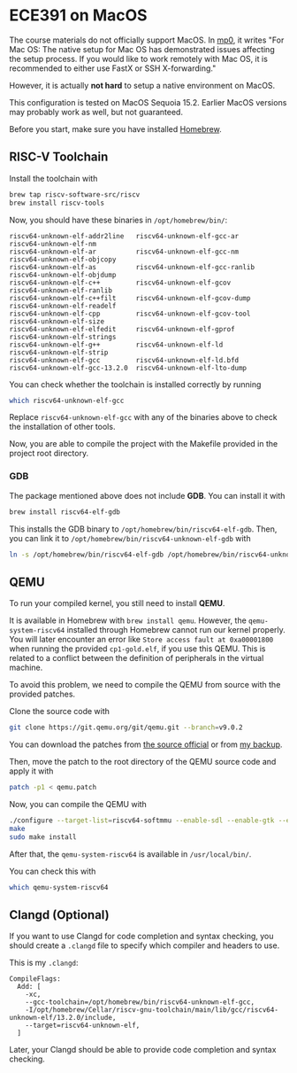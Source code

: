 # ECE391 on MacOS

The course materials do not officially support MacOS.
In [mp0](https://courses.grainger.illinois.edu/ece391/fa2024/secure/assignments/mp/mp0/mp0_fa24.pdf),
it writes "For Mac OS:
The native setup for Mac OS has demonstrated issues affecting the setup process. If you would like to work
remotely with Mac OS, it is recommended to either use FastX or SSH X-forwarding."

However, it is actually **not hard** to setup a native environment on MacOS.

This configuration is tested on MacOS Sequoia 15.2.
Earlier MacOS versions may probably work as well, but not guaranteed.

Before you start, make sure you have installed [Homebrew](https://brew.sh).

## RISC-V Toolchain

Install the toolchain with

```sh
brew tap riscv-software-src/riscv
brew install riscv-tools
```

Now, you should have these binaries in `/opt/homebrew/bin/`:

```text
riscv64-unknown-elf-addr2line   riscv64-unknown-elf-gcc-ar      riscv64-unknown-elf-nm        
riscv64-unknown-elf-ar          riscv64-unknown-elf-gcc-nm      riscv64-unknown-elf-objcopy   
riscv64-unknown-elf-as          riscv64-unknown-elf-gcc-ranlib  riscv64-unknown-elf-objdump   
riscv64-unknown-elf-c++         riscv64-unknown-elf-gcov        riscv64-unknown-elf-ranlib    
riscv64-unknown-elf-c++filt     riscv64-unknown-elf-gcov-dump   riscv64-unknown-elf-readelf   
riscv64-unknown-elf-cpp         riscv64-unknown-elf-gcov-tool   riscv64-unknown-elf-size      
riscv64-unknown-elf-elfedit     riscv64-unknown-elf-gprof       riscv64-unknown-elf-strings   
riscv64-unknown-elf-g++         riscv64-unknown-elf-ld          riscv64-unknown-elf-strip     
riscv64-unknown-elf-gcc         riscv64-unknown-elf-ld.bfd                                    
riscv64-unknown-elf-gcc-13.2.0  riscv64-unknown-elf-lto-dump
```

You can check whether the toolchain is installed correctly by running

```sh
which riscv64-unknown-elf-gcc
```

Replace `riscv64-unknown-elf-gcc` with any of the binaries above to check the installation of other tools.

Now, you are able to compile the project with the Makefile provided in the project root directory.

### GDB

The package mentioned above does not include **GDB**. You can install it with

```sh
brew install riscv64-elf-gdb
```

This installs the GDB binary to `/opt/homebrew/bin/riscv64-elf-gdb`.
Then, you can link it to `/opt/homebrew/bin/riscv64-unknown-elf-gdb` with

```sh
ln -s /opt/homebrew/bin/riscv64-elf-gdb /opt/homebrew/bin/riscv64-unknown-elf-gdb
```

## QEMU

To run your compiled kernel, you still need to install **QEMU**.

It is available in Homebrew with `brew install qemu`.
However, the `qemu-system-riscv64` installed through Homebrew cannot run our kernel properly.
You will later encounter an error like `Store access fault at 0xa00001800` when running the provided `cp1-gold.elf`,
if you use this QEMU.
This is related to a conflict between the definition of peripherals in the virtual machine.

To avoid this problem, we need to compile the QEMU from source with the provided patches.

Clone the source code with

```sh
git clone https://git.qemu.org/git/qemu.git --branch=v9.0.2
```

You can download the patches from [the source official](http://courses.grainger.illinois.edu/ece391/fa2024/secure/assignments/mp/mp0/qemu.patch)
or from [my backup](./resources/qemu.patch).

Then, move the patch to the root directory of the QEMU source code and apply it with

```sh
patch -p1 < qemu.patch
```

Now, you can compile the QEMU with

```sh
./configure --target-list=riscv64-softmmu --enable-sdl --enable-gtk --enable-vnc --enable-cocoa --enable-system --disable-werror
make
sudo make install
```

After that, the `qemu-system-riscv64` is available in `/usr/local/bin/`.

You can check this with

```sh
which qemu-system-riscv64
```

## Clangd (Optional)

If you want to use Clangd for code completion and syntax checking,
you should create a `.clangd` file to specify which compiler and headers to use.

This is my `.clangd`:

```
CompileFlags:
  Add: [
    -xc,
    --gcc-toolchain=/opt/homebrew/bin/riscv64-unknown-elf-gcc,
    -I/opt/homebrew/Cellar/riscv-gnu-toolchain/main/lib/gcc/riscv64-unknown-elf/13.2.0/include,
    --target=riscv64-unknown-elf,
  ]
```

Later, your Clangd should be able to provide code completion and syntax checking.
